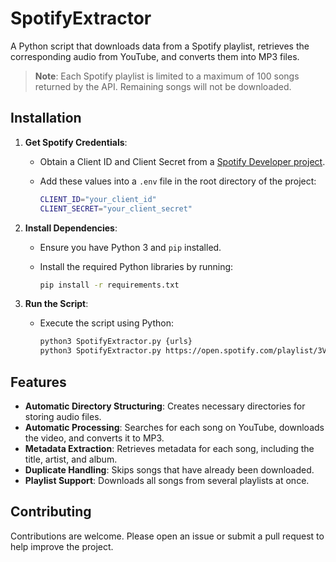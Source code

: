 # SpotifyExtractor

A Python script that downloads data from a Spotify playlist, retrieves the corresponding audio from YouTube, and converts them into MP3 files.
> **Note**: Each Spotify playlist is limited to a maximum of 100 songs returned by the API. Remaining songs will not be downloaded.

## Installation

1. **Get Spotify Credentials**:

    - Obtain a Client ID and Client Secret from a [Spotify Developer project](https://developer.spotify.com/dashboard).
    - Add these values into a `.env` file in the root directory of the project:

        ```bash
        CLIENT_ID="your_client_id"
        CLIENT_SECRET="your_client_secret"
        ```

2. **Install Dependencies**:

    - Ensure you have Python 3 and `pip` installed.

    - Install the required Python libraries by running:

        ```bash
        pip install -r requirements.txt
        ```

3. **Run the Script**:

    - Execute the script using Python:

        ```bash
        python3 SpotifyExtractor.py {urls}
        python3 SpotifyExtractor.py https://open.spotify.com/playlist/3VW1uoFR0DpUR5FFpn7XJh?si=68d3396328154f68 https://open.spotify.com/playlist/43g9WYiJsP8cyeNhU4ry89?si=0b1cca0ed59c4a3f
        ```

## Features

-   **Automatic Directory Structuring**: Creates necessary directories for storing audio files.
-   **Automatic Processing**: Searches for each song on YouTube, downloads the video, and converts it to MP3.
-   **Metadata Extraction**: Retrieves metadata for each song, including the title, artist, and album.
-   **Duplicate Handling**: Skips songs that have already been downloaded.
-   **Playlist Support**: Downloads all songs from several playlists at once.

## Contributing

Contributions are welcome. Please open an issue or submit a pull request to help improve the project.
